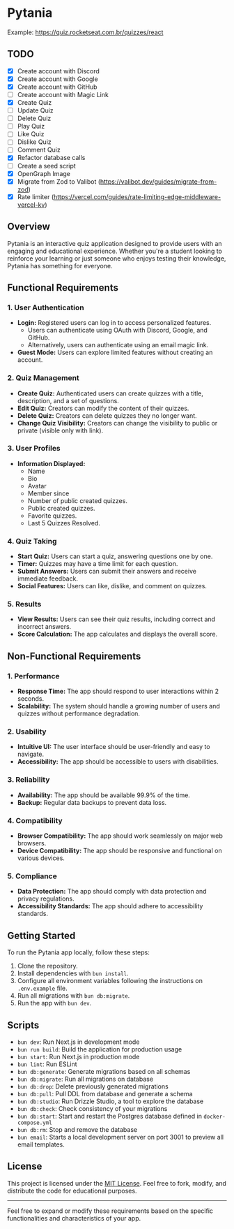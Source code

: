 # Pytania

Example:
https://quiz.rocketseat.com.br/quizzes/react

## TODO

- [x] Create account with Discord
- [x] Create account with Google
- [x] Create account with GitHub
- [ ] Create account with Magic Link
- [x] Create Quiz
- [ ] Update Quiz
- [ ] Delete Quiz
- [ ] Play Quiz
- [ ] Like Quiz
- [ ] Dislike Quiz
- [ ] Comment Quiz
- [x] Refactor database calls
- [ ] Create a seed script
- [x] OpenGraph Image
- [x] Migrate from Zod to Valibot (https://valibot.dev/guides/migrate-from-zod)
- [x] Rate limiter (https://vercel.com/guides/rate-limiting-edge-middleware-vercel-kv)

## Overview

Pytania is an interactive quiz application designed to provide users with an engaging and educational experience. Whether you're a student looking to reinforce your learning or just someone who enjoys testing their knowledge, Pytania has something for everyone.

## Functional Requirements

### 1. User Authentication

- **Login:** Registered users can log in to access personalized features.
  - Users can authenticate using OAuth with Discord, Google, and GitHub.
  - Alternatively, users can authenticate using an email magic link.
- **Guest Mode:** Users can explore limited features without creating an account.

### 2. Quiz Management

- **Create Quiz:** Authenticated users can create quizzes with a title, description, and a set of questions.
- **Edit Quiz:** Creators can modify the content of their quizzes.
- **Delete Quiz:** Creators can delete quizzes they no longer want.
- **Change Quiz Visibility:** Creators can change the visibility to public or private (visible only with link).

### 3. User Profiles

- **Information Displayed:**
  - Name
  - Bio
  - Avatar
  - Member since
  - Number of public created quizzes.
  - Public created quizzes.
  - Favorite quizzes.
  - Last 5 Quizzes Resolved.

### 4. Quiz Taking

- **Start Quiz:** Users can start a quiz, answering questions one by one.
- **Timer:** Quizzes may have a time limit for each question.
- **Submit Answers:** Users can submit their answers and receive immediate feedback.
- **Social Features:** Users can like, dislike, and comment on quizzes.

### 5. Results

- **View Results:** Users can see their quiz results, including correct and incorrect answers.
- **Score Calculation:** The app calculates and displays the overall score.

## Non-Functional Requirements

### 1. Performance

- **Response Time:** The app should respond to user interactions within 2 seconds.
- **Scalability:** The system should handle a growing number of users and quizzes without performance degradation.

### 2. Usability

- **Intuitive UI:** The user interface should be user-friendly and easy to navigate.
- **Accessibility:** The app should be accessible to users with disabilities.

### 3. Reliability

- **Availability:** The app should be available 99.9% of the time.
- **Backup:** Regular data backups to prevent data loss.

### 4. Compatibility

- **Browser Compatibility:** The app should work seamlessly on major web browsers.
- **Device Compatibility:** The app should be responsive and functional on various devices.

### 5. Compliance

- **Data Protection:** The app should comply with data protection and privacy regulations.
- **Accessibility Standards:** The app should adhere to accessibility standards.

## Getting Started

To run the Pytania app locally, follow these steps:

1. Clone the repository.
2. Install dependencies with `bun install`.
3. Configure all environment variables following the instructions on `.env.example` file.
4. Run all migrations with `bun db:migrate`.
5. Run the app with `bun dev`.

## Scripts

- `bun dev`: Run Next.js in development mode
- `bun run build`: Build the application for production usage
- `bun start`: Run Next.js in production mode
- `bun lint`: Run ESLint
- `bun db:generate`: Generate migrations based on all schemas
- `bun db:migrate`: Run all migrations on database
- `bun db:drop`: Delete previously generated migrations
- `bun db:pull`: Pull DDL from database and generate a schema
- `bun db:studio`: Run Drizzle Studio, a tool to explore the database
- `bun db:check`: Check consistency of your migrations
- `bun db:start`: Start and restart the Postgres database defined in `docker-compose.yml`
- `bun db:rm`: Stop and remove the database
- `bun email`: Starts a local development server on port 3001 to preview all email templates.

## License

This project is licensed under the [MIT License](LICENSE). Feel free to fork, modify, and distribute the code for educational purposes.

---

Feel free to expand or modify these requirements based on the specific functionalities and characteristics of your app.
